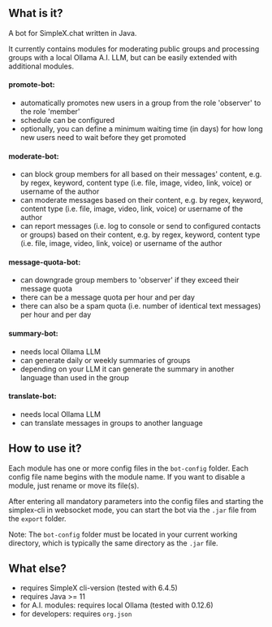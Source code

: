 ## What is it?
A bot for SimpleX.chat written in Java.

It currently contains modules for moderating public groups and processing groups with a local Ollama A.I. LLM, but can be easily extended with additional modules.

#### promote-bot:
- automatically promotes new users in a group from the role 'observer' to the role 'member'
- schedule can be configured
- optionally, you can define a minimum waiting time (in days) for how long new users need to wait before they get promoted

#### moderate-bot:
- can block group members for all based on their messages' content, e.g. by regex, keyword, content type (i.e. file, image, video, link, voice) or username of the author
- can moderate messages based on their content, e.g. by regex, keyword, content type (i.e. file, image, video, link, voice) or username of the author
- can report messages (i.e. log to console or send to configured contacts or groups) based on their content, e.g. by regex, keyword, content type (i.e. file, image, video, link, voice) or username of the author

#### message-quota-bot:
- can downgrade group members to 'observer' if they exceed their message quota
- there can be a message quota per hour and per day
- there can also be a spam quota (i.e. number of identical text messages) per hour and per day

#### summary-bot:
- needs local Ollama LLM
- can generate daily or weekly summaries of groups
- depending on your LLM it can generate the summary in another language than used in the group

#### translate-bot:
- needs local Ollama LLM
- can translate messages in groups to another language



## How to use it?
Each module has one or more config files in the `bot-config` folder. Each config file name begins with the module name. If you want to disable a module, just rename or move its file(s).

After entering all mandatory parameters into the config files and starting the simplex-cli in websocket mode, you can start the bot via the `.jar` file from the `export` folder.

Note: The `bot-config` folder must be located in your current working directory, which is typically the same directory as the `.jar` file.



## What else?
- requires SimpleX cli-version (tested with 6.4.5)
- requires Java >= 11
- for A.I. modules: requires local Ollama (tested with 0.12.6)
- for developers: requires `org.json`

